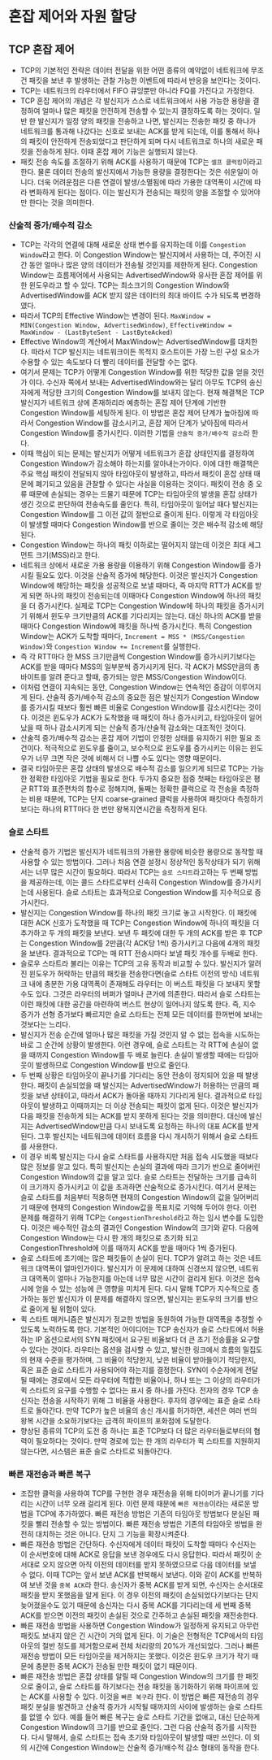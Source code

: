 # 혼잡 제어와 자원 할당

## TCP 혼잡 제어
- TCP의 기본적인 전략은 데이터 전달을 위한 어떤 종류의 예약없이 네트워크에 무조건 패킷을 보낸 후 발생하는 관찰 가능한 이벤트에 따라서 반응을 보인다는 것이다.
- TCP는 네트워크의 라우터에서 FIFO 큐잉뿐만 아니라 FQ를 가진다고 가정한다.
- TCP 혼잡 제어의 개념은 각 발신지가 스스로 네트워크에서 사용 가능한 용량을 결정하여 얼마나 많은 패킷을 안전하게 전송할 수 있는지 결정하도록 하는 것이다. 일반 한 발신지가 일정 양의 패킷을 전송하고 나면, 발신지는 전송한 패킷 중 하나가 네트워크를 통과해 나갔다는 신호로 보내는 ACK를 받게 되는데, 이를 통해서 하나의 패킷이 안전하게 전송되었다고 판단하게 되며 다시 네트워크로 하나의 새로운 패킷을 전송하게 된다. 이때 혼잡 제어 기능은 실행되지 않는다.
- 패킷 전송 속도를 조절하기 위해 ACK를 사용하기 때문에 TCP는 `셀프 클럭킹`이라고 한다. 물론 데이터 전송의 발신지에서 가능한 용량을 결정한다는 것은 쉬운일이 아니다. 더욱 어려운점은 다른 연결이 발생/소멸됨에 따라 가용한 대역폭이 시간에 따라 변화하게 된다는 점이다. 이는 발신지가 전송되는 패킷의 양을 조절할 수 있어야만 한다는 것을 의미한다.

### 산술적 증가/배수적 감소
- TCP는 각각의 연결에 대해 새로운 상태 변수를 유지하는데 이를 `Congestion Window`라고 한다. 이 Congestion Window는 발신지에서 사용하는 데, 주어진 시간 동안 얼마나 많은 양의 데이터가 전송될 것인지를 제한하게 된다. Congestion Window는 흐름제어에서 사용되는 AdvertisedWindow와 유사한 혼잡 제어를 위한 윈도우라고 할 수 있다. TCP는 최소크기의 Congestion Window와 AdvertisedWindow를 ACK 받지 않은 데이터의 최대 바이트 수가 되도록 변경하였다.
- 따라서 TCP의 Effective Window는 변경이 된다. `MaxWindow = MIN(Congestion Window, AdvertisedWindow)`, `EffectiveWindow = MaxWindow - (LastByteSent - LastByteAcked)`
- Effective Window의 계산에서 MaxWindow는 AdvertisedWindow를 대치한다. 따라서 TCP 발신지는 네트워크이든 목적지 호스트이든 가장 느린 구성 요소가 수용할 수 있는 속도보다 더 빨리 데이터를 전달할 수는 없다.
- 여기서 문제는 TCP가 어떻게 Congestion Window를 위한 적당한 값을 얻을 것인가 이다. 수신자 쪽에서 보내는 AdvertisedWindow와는 달리 아무도 TCP의 송신자에게 적당한 크기의 Congestion Window를 보내지 않는다. 현재 해결책은 TCP 발신지가 네트워크 상에 존재하리라 예층하는 혼잡 제어 단계에 기반한 Congestion Window를 세팅하게 된다. 이 방법은 혼잡 제어 단계가 높아짐에 따라서 Congestion Window를 감소시키고, 혼잡 제어 단계가 낮아짐에 따라서 Congestion Window를 증가시킨다. 이러한 기법을 `산술적 증가/배수적 감소`라 한다.
- 이때 핵심이 되는 문제는 발신지가 어떻게 네트워크가 혼잡 상태인지를 결정하여 Congestion Window가 감소해야 하는지를 알아내는가이다. 이에 대한 해결책은 주요 핵심 패킷이 전달되지 않아 타임아웃이 발생하고, 따라서 패킷이 혼잡 상태 때문에 폐기되고 있음을 관찰할 수 있다는 사실을 이용하는 것이다. 패킷이 전송 중 오류 때문에 손실되는 경우는 드물기 때문에 TCP는 타임아웃의 발생을 혼잡 상태가 생긴 것으로 판단하여 전송속도를 줄인다. 특히, 타임아웃이 일어날 때다 발신지는 Congestion Window를 그 이전 값의 절반으로 줄이게 된다. 이렇게 각 타임아웃이 발생할 때마다 Congestion Window를 반으로 줄이는 것은 배수적 감소에 해당된다.
- Congestion Window는 하나의 패킷 이하로는 떨어지지 않는데 이것은 최대 세그먼트 크기(MSS)라고 한다.
- 네트워크 상에서 새로운 가용 용량을 이용하기 위해 Congestion Window를 증가시킬 필요도 있다. 이것을 산술적 증가에 해당한다. 이것은 발신지가 Congestion Window에 해당하는 패킷을 성공적으로 보낼 때마다, 즉 마지막 RTT가 ACK를 받게 되면 하나의 패킷이 전송되는데 이때마다 Congestion Window에 하나의 패킷을 더 증가시킨다. 실제로 TCP는 Congestion Window에 하나의 패킷을 증가시키기 위해서 윈도우 크기만큼의 ACK를 기다리지는 않는다. 대신 하나의 ACK를 받을 때마다 Congestion Window에 패킷을 하나씩 증가시킨다. 특히 Congestion Window는 ACK가 도착할 때마다, `Increment = MSS * (MSS/Congestion Window)`와 `Congestion Window += Increment`를 실행한다.
- 즉 각 RTT마다 한 MSS 크기만큼씩 Congestion Window를 증가시키기보다는 ACK를 받을 때마다 MSS의 일부분씩 증가시키게 된다. 각 ACK가 MSS만큼의 총 바이트를 알려 준다고 할때, 증가되는 양은 MSS/Congestion Window이다.
- 이처럼 연결이 지속되는 동안, Congestion Window는 연속적인 증감이 이루어지게 된다. 산술적 증가/배수적 감소의 중요한 점은 발신지가 Congestion Window를 증가시킬 때보다 훨씬 빠른 비율로 Congestion Window를 감소시킨다는 것이다. 이것은 윈도우가 ACK가 도착했을 때 패킷이 하나 증가시키고, 타임아웃이 일어났을 때 하나 감소시키게 되는 산술적 증가/산술적 감소와는 대조적인 것이다.
- 산술적 증가/배수적 감소는 혼잡 제어 기법이 안정한 상태를 유지하기 위한 필요 조건이다. 적극적으로 윈도우를 줄이고, 보수적으로 윈도우를 증가시키는 이유는 윈도우가 너무 크면 작은 것에 비해서 더 나쁠 수도 있다는 영향 때문이다.
- 결국 타임아웃은 혼잡 상태의 발생으로 배수적 감소를 일으키게 되므로 TCP는 가능한 정확한 타임아웃 기법을 필요로 한다. 두가지 중요한 점중 첫째는 타임아웃은 평균 RTT와 표준편차의 함수로 정해지며, 둘째는 정확한 클럭으로 각 전송을 측정하는 비용 때문에, TCP는 단지 coarse-grained 클럭을 사용하여 패킷마다 측정하기보다는 하나의 RTT마다 한 번만 왕복지연시간을 측정하게 된다.

### 슬로 스타트
- 산술적 증가 기법은 발신지가 네트워크의 가용한 용량에 비슷한 용량으로 동작할 때 사용할 수 있는 방법이다. 그러나 처음 연결 설정시 정상적인 동작상태가 되기 위해서는 너무 많은 시간이 필요하다. 따라서 TCP는 `슬로 스타트`라고하는 두 번째 방법을 제공하는데, 이는 콜드 스타트로부터 신속히 Congestion Window를 증가시키는데 사용된다. 슬로 스타트는 효과적으로 Congestion Window를 지수적으로 증가시킨다.
- 발신지는 Congestion Window를 하나의 패킷 크기로 놓고 시작한다. 이 패킷에 대한 ACK 신호가 도착했을 때 TCP는 Congestion Window에 하나의 패킷을 더 추가하고 두 개의 패킷을 보낸다. 보낸 두 패킷에 대한 두 개의 ACK를 받은 후 TCP는 Congestion Window를 2만큼(각 ACK당 1씩) 증가시키고 다음에 4개의 패킷을 보낸다. 결과적으로 TCP는 매 RTT 전송시마다 보낼 패킷 개수를 두배로 한다.
- 슬로우 스타트라 불리는 이유는 TCP의 고유 동작과 비교할 수 있다. 발신지가 알려진 윈도우가 허락하는 만큼의 패킷을 전송한다면(슬로 스타트 이전의 방식) 네트워크 내에 충분한 가용 대역폭이 존재해도 라우터는 이 버스트 패킷을 다 보내지 못할 수도 있다. 그것은 라우터의 버퍼가 얼마나 큰가에 의존한다. 따라서 슬로 스타트는 이런 패킷에 대한 공간을 마련하여 버스트 현상이 일어나지 않도록 한다. 즉, 지수 증가가 선형 증가보다 빠르지만 슬로 스타트는 전체 모든 데이터를 한꺼번에 보내는 것보다는 느리다.
- 발신지가 전송 순간에 얼마나 많은 패킷을 가질 것인지 알 수 없는 접속을 시도하는 바로 그 순간에 상황이 발생한다. 이런 경우에, 슬로 스타트는 각 RTT에 손실이 없을 때까지 Congestion Window를 두 배로 늘린다. 손실이 발생할 때에는 타임아웃이 발생하므로 Congestion Window를 반으로 줄인다.
- 두 번째 상황은 타임아웃이 끝나기를 기다리는 동안 전송이 정지되어 있을 때 발생한다. 패킷이 손실되었을 때 발신지는 AdvertisedWindow가 허용하는 만큼의 패킷을 보낸 상태이고, 따라서 ACK가 돌아올 때까지 기다리게 된다. 결과적으로 타임아웃이 발생하고 이때까지는 더 이상 전송되는 패킷이 없게 된다. 이것은 발신지가 다음 패킷을 전송하게 되는 ACK를 받지 못하게 된다는 것을 의미한다. 대신에 발신지는 AdvertisedWindow만큼 다시 보내도록 요청하는 하나의 대표 ACK를 받게 된다. 그후 발신지는 네트워크에 데이터 흐름을 다시 개시하기 위해서 슬로 스타트를 사용한다.
- 이 경우 비록 발신지는 다시 슬로 스타트를 사용하지만 처음 접속 시도했을 때보다 많은 정보를 알고 있다. 특히 발신지는 손실의 결과에 따라 크기가 반으로 줄어버린 Congestion Window의 값을 알고 있다. 슬로 스타트는 전달하는 크기를 급속히 이 크기까지 증가시키고 이 값을 초과하면 산술적으로 증가시킨다. 여기서 문제는 슬로 스타트를 처음부터 적용하면 현재의 Congestion Window의 값을 일어버리기 때문에 현재의 Congestion Window값을 목표치로 기억해 두어야 한다. 이런 문제를 해결하기 위해 TCP는 `CongestionThreshold`라고 하는 임시 변수를 도입한다. 이것은 배수적인 감소의 결과인 Congestion Window의 크기와 같다. 다음에 Congestion Window는 다시 한 개의 패킷으로 초기화 되고 CongestionThreshold에 이를 때까지 ACK를 받을 때마다 1씩 증가된다.
- 슬로 스타트에 초기에는 많은 패킷들이 손실이 된다. TCP가 알려고 하는 것은 네트워크 대역폭이 얼마인가이다. 발신지가 이 문제에 대하여 신경쓰지 않으면, 네트워크 대역폭이 얼마나 가능한지를 아는데 너무 많은 시간이 걸리게 된다. 이것은 접속시에 얻을 수 있는 성능에 큰 영향을 미치게 된다. 다시 말해 TCP가 지수적으로 증가하는 동안 발신지가 이 문제를 해결하지 않으면, 발신지는 윈도우의 크기를 반으로 줄이게 될 위험이 있다.
- 퀵 스타트 매커니즘은 발신지가 정교한 방법을 동원하여 가능한 대역폭을 추정할 수 있도록 노력하도록 한다. 기본적인 아이디어는 TCP 송신자가 슬로 스타트에서 허용하는 IP 옵션으로서의 SYN 패킷에서 요구된 비율보다 더 큰 초기 전송률을 요구할 수 있다는 것이다. 라우터는 옵션을 검사할 수 있고, 발신한 링크에서 흐름의 밀집도의 현재 수준을 평가하며, 그 비율이 적당한지, 낮은 비율이 받아들이기 적당한지, 혹은 표준 슬로 스타트가 사용되어야 하는지를 결정한다. SYN이 수순자에게 전달될 때에는 경로에서 모든 라우터에 적합한 비율이나, 하나 또는 그 이상의 라우터가 퀵 스타트의 요구를 수행할 수 없다는 표시 중 하나를 가진다. 전자의 경우 TCP 송신자는 전송을 시작하기 위해 그 비율을 사용한다. 후자의 경우에는 표준 슬로 스타트로 돌아간다. 만약 TCP가 높은 비율의 송신 개시를 허가하면, 세션은 여러 번의 왕복 시간을 소요하기보다는 급격히 파이프의 포화점에 도달한다.
- 향상된 종류의 TCP의 도전 중 하나는 표준 TCP보다 더 많은 라우터들로부터의 협력이 필요하다는 것이다. 만약 경로에 있는 한 개의 라우터가 퀵 스타트를 지원하지 않는다면, 시스템은 표준 슬로 스타트로 되돌아간다.

### 빠른 재전송과 빠른 복구
- 조잡한 클럭을 사용하여 TCP를 구현한 경우 재전송을 위해 타이머가 끝나기를 기다리는 시간이 너무 오래 걸리게 된다. 이런 문제 때문에 `빠른 재전송`이라는 새로운 방법을 TCP에 추가하였다. 빠른 재전송 방법은 기존의 타임아웃 방법보다 분실된 패킷을 빨리 전송할 수 있는 방법이다. 빠른 재전송 방법은 기존의 타임아웃 방법을 완전히 대치하는 것은 아니다. 단지 그 기능을 확장시켜준다.
- 빠른 재전송 방법은 간단하다. 수신자에게 데이터 패킷이 도착할 때마다 수신자는 이 순서번호에 대해 ACK로 응답을 보낸 경우에도 다시 응답한다. 따라서 패킷이 순서대로 오지 않으면 아직 이전의 데이터를 받지 못하였으므로 다음 데이터를 보낼 수 없다. 이때 TCP는 앞서 보낸 ACK를 반복해서 보낸다. 이와 같이 ACK를 반복하여 보낸 것을 `중복 ACK`라 한다. 송신자가 중복 ACK를 받게 되면, 수신자는 순서대로 패킷을 받지 못했음을 알게 된다. 이 경우 이전의 패킷이 손실되었다기보다는 단지 늦어졌을수도 있기 때문에 송신자는 다시 중복 ACK를 기다리는데 세 번째 중복 ACK를 받으면 이전의 패킷이 손실된 것으로 간주하고 손실된 패킷을 재전송한다.
- 빠른 재전송 방법을 사용하면 Congestion Window가 일정하게 유지되고 아무런 패킷도 보내지 않은 긴 시간이 거의 없게 된다. 이 기술은 전형적은 TCP에서의 타임아웃의 절반 정도를 제거함으로써 전체 처리량의 20%가 개선되었다. 그러나 빠른 재전송 방법이 모든 타임아웃을 제거하지는 못했다. 이것은 윈도우 크기가 작기 때문에 충분한 중복 ACK가 전송될 만한 패킷이 없기 때문이다.
- 빠른 재전송 방법은 혼잡 상태를 알릴 때 Congestion Window의 크기를 한 패킷으로 줄이고, 슬로 스타트를 하기보다는 전송 패킷을 동기화하기 위해 파이프에 있는 ACK를 사용할 수 있다. 이것을 `빠른 복구`라 한다. 이 방법은 빠른 재전송의 경우 패킷 분실을 발견하고 산술적 증가가 시작될 때까지의 사이에 발생하는 슬로 스타트를 없앨 수 있다. 예를 들어 빠른 복구는 슬로 스타트 기간을 없애고, 대신 단순하게 Congestion Window의 크기를 반으로 줄인다. 그런 다음 산술적 증가를 시작한다. 다시 말해서, 슬로 스타트는 접속 초기와 타임아웃이 발생할 때만 쓰인다. 이 외의 시간에 Congestion Window는 산술적 증가/배수적 감소 형태의 동작을 한다.
